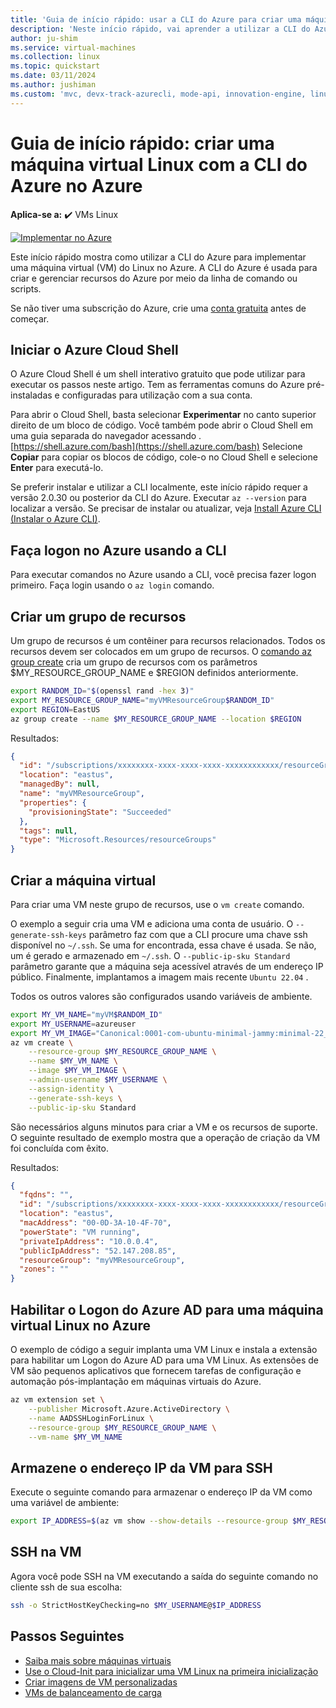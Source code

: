 ```yaml
---
title: 'Guia de início rápido: usar a CLI do Azure para criar uma máquina virtual Linux'
description: 'Neste início rápido, vai aprender a utilizar a CLI do Azure para criar uma máquina virtual do Linux'
author: ju-shim
ms.service: virtual-machines
ms.collection: linux
ms.topic: quickstart
ms.date: 03/11/2024
ms.author: jushiman
ms.custom: 'mvc, devx-track-azurecli, mode-api, innovation-engine, linux-related-content'
---
```


# Guia de início rápido: criar uma máquina virtual Linux com a CLI do Azure no Azure

**Aplica-se a:** :heavy_check_mark: VMs Linux

[![Implementar no Azure](https://aka.ms/deploytoazurebutton)](https://go.microsoft.com/fwlink/?linkid=2262692)

Este início rápido mostra como utilizar a CLI do Azure para implementar uma máquina virtual (VM) do Linux no Azure. A CLI do Azure é usada para criar e gerenciar recursos do Azure por meio da linha de comando ou scripts.

Se não tiver uma subscrição do Azure, crie uma [conta gratuita](https://azure.microsoft.com/free/?WT.mc_id=A261C142F) antes de começar.

## Iniciar o Azure Cloud Shell

O Azure Cloud Shell é um shell interativo gratuito que pode utilizar para executar os passos neste artigo. Tem as ferramentas comuns do Azure pré-instaladas e configuradas para utilização com a sua conta. 

Para abrir o Cloud Shell, basta selecionar **Experimentar** no canto superior direito de um bloco de código. Você também pode abrir o Cloud Shell em uma guia separada do navegador acessando .[https://shell.azure.com/bash](https://shell.azure.com/bash) Selecione **Copiar** para copiar os blocos de código, cole-o no Cloud Shell e selecione **Enter** para executá-lo.

Se preferir instalar e utilizar a CLI localmente, este início rápido requer a versão 2.0.30 ou posterior da CLI do Azure. Executar `az --version` para localizar a versão. Se precisar de instalar ou atualizar, veja [Install Azure CLI (Instalar o Azure CLI)]( /cli/azure/install-azure-cli).

## Faça logon no Azure usando a CLI

Para executar comandos no Azure usando a CLI, você precisa fazer logon primeiro. Faça login usando o `az login` comando.

## Criar um grupo de recursos

Um grupo de recursos é um contêiner para recursos relacionados. Todos os recursos devem ser colocados em um grupo de recursos. O [comando az group create](/cli/azure/group) cria um grupo de recursos com os parâmetros $MY_RESOURCE_GROUP_NAME e $REGION definidos anteriormente.

```bash
export RANDOM_ID="$(openssl rand -hex 3)"
export MY_RESOURCE_GROUP_NAME="myVMResourceGroup$RANDOM_ID"
export REGION=EastUS
az group create --name $MY_RESOURCE_GROUP_NAME --location $REGION
```

Resultados:

<!-- expected_similarity=0.3 -->
```json
{
  "id": "/subscriptions/xxxxxxxx-xxxx-xxxx-xxxx-xxxxxxxxxxxx/resourceGroups/myVMResourceGroup",
  "location": "eastus",
  "managedBy": null,
  "name": "myVMResourceGroup",
  "properties": {
    "provisioningState": "Succeeded"
  },
  "tags": null,
  "type": "Microsoft.Resources/resourceGroups"
}
```

## Criar a máquina virtual

Para criar uma VM neste grupo de recursos, use o `vm create` comando. 

O exemplo a seguir cria uma VM e adiciona uma conta de usuário. O `--generate-ssh-keys` parâmetro faz com que a CLI procure uma chave ssh disponível no `~/.ssh`. Se uma for encontrada, essa chave é usada. Se não, um é gerado e armazenado em `~/.ssh`. O `--public-ip-sku Standard` parâmetro garante que a máquina seja acessível através de um endereço IP público. Finalmente, implantamos a imagem mais recente `Ubuntu 22.04` .

Todos os outros valores são configurados usando variáveis de ambiente.

```bash
export MY_VM_NAME="myVM$RANDOM_ID"
export MY_USERNAME=azureuser
export MY_VM_IMAGE="Canonical:0001-com-ubuntu-minimal-jammy:minimal-22_04-lts-gen2:latest"
az vm create \
    --resource-group $MY_RESOURCE_GROUP_NAME \
    --name $MY_VM_NAME \
    --image $MY_VM_IMAGE \
    --admin-username $MY_USERNAME \
    --assign-identity \
    --generate-ssh-keys \
    --public-ip-sku Standard
```

São necessários alguns minutos para criar a VM e os recursos de suporte. O seguinte resultado de exemplo mostra que a operação de criação da VM foi concluída com êxito.

Resultados:
<!-- expected_similarity=0.3 -->
```json
{
  "fqdns": "",
  "id": "/subscriptions/xxxxxxxx-xxxx-xxxx-xxxx-xxxxxxxxxxxx/resourceGroups/myVMResourceGroup/providers/Microsoft.Compute/virtualMachines/myVM",
  "location": "eastus",
  "macAddress": "00-0D-3A-10-4F-70",
  "powerState": "VM running",
  "privateIpAddress": "10.0.0.4",
  "publicIpAddress": "52.147.208.85",
  "resourceGroup": "myVMResourceGroup",
  "zones": ""
}
```

## Habilitar o Logon do Azure AD para uma máquina virtual Linux no Azure

O exemplo de código a seguir implanta uma VM Linux e instala a extensão para habilitar um Logon do Azure AD para uma VM Linux. As extensões de VM são pequenos aplicativos que fornecem tarefas de configuração e automação pós-implantação em máquinas virtuais do Azure.

```bash
az vm extension set \
    --publisher Microsoft.Azure.ActiveDirectory \
    --name AADSSHLoginForLinux \
    --resource-group $MY_RESOURCE_GROUP_NAME \
    --vm-name $MY_VM_NAME
```

## Armazene o endereço IP da VM para SSH

Execute o seguinte comando para armazenar o endereço IP da VM como uma variável de ambiente:

```bash
export IP_ADDRESS=$(az vm show --show-details --resource-group $MY_RESOURCE_GROUP_NAME --name $MY_VM_NAME --query publicIps --output tsv)
```

## SSH na VM

<!--## Export the SSH configuration for use with SSH clients that support OpenSSH & SSH into the VM.
Log in to Azure Linux VMs with Azure AD supports exporting the OpenSSH certificate and configuration. That means you can use any SSH clients that support OpenSSH-based certificates to sign in through Azure AD. The following example exports the configuration for all IP addresses assigned to the VM:-->

<!--
```bash
yes | az ssh config --file ~/.ssh/config --name $MY_VM_NAME --resource-group $MY_RESOURCE_GROUP_NAME
```
-->

Agora você pode SSH na VM executando a saída do seguinte comando no cliente ssh de sua escolha:

```bash
ssh -o StrictHostKeyChecking=no $MY_USERNAME@$IP_ADDRESS
```

## Passos Seguintes

* [Saiba mais sobre máquinas virtuais](../index.yml)
* [Use o Cloud-Init para inicializar uma VM Linux na primeira inicialização](tutorial-automate-vm-deployment.md)
* [Criar imagens de VM personalizadas](tutorial-custom-images.md)
* [VMs de balanceamento de carga](../../load-balancer/quickstart-load-balancer-standard-public-cli.md)